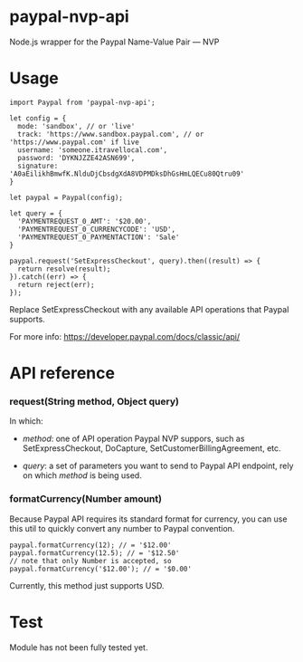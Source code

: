 # paypal-nvp-api
Node.js wrapper for the Paypal Name-Value Pair — NVP


# Usage

```
import Paypal from 'paypal-nvp-api';

let config = {
  mode: 'sandbox', // or 'live'
  track: 'https://www.sandbox.paypal.com', // or 'https://www.paypal.com' if live
  username: 'someone.itravellocal.com',
  password: 'DYKNJZZE42ASN699',
  signature: 'A0aEilikhBmwfK.NlduDjCbsdgXdA8VDPMDksDhGsHmLQECu80Qtru09'
}

let paypal = Paypal(config);

let query = {
  'PAYMENTREQUEST_0_AMT': '$20.00',
  'PAYMENTREQUEST_0_CURRENCYCODE': 'USD',
  'PAYMENTREQUEST_0_PAYMENTACTION': 'Sale'
}

paypal.request('SetExpressCheckout', query).then((result) => {
  return resolve(result);
}).catch((err) => {
  return reject(err);
});
```

Replace SetExpressCheckout with any available API operations that Paypal supports.

For more info: https://developer.paypal.com/docs/classic/api/

# API reference

### request(String method, Object query)

In which:

- *method*: one of API operation Paypal NVP suppors, such as SetExpressCheckout, DoCapture, SetCustomerBillingAgreement, etc.

- *query*: a set of parameters you want to send to Paypal API endpoint, rely on which *method* is being used.

### formatCurrency(Number amount)

Because Paypal API requires its standard format for currency, you can use this util to quickly convert any number to Paypal convention.

```
paypal.formatCurrency(12); // = '$12.00'
paypal.formatCurrency(12.5); // = '$12.50'
// note that only Number is accepted, so
paypal.formatCurrency('$12.00'); // = '$0.00'
```

Currently, this method just supports USD. 


# Test

Module has not been fully tested yet.

